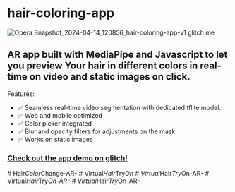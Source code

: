 # hair-coloring-app

![Opera Snapshot_2024-04-14_120856_hair-coloring-app-v1 glitch me](https://github.com/Ys-sudo/hair-coloring-app/assets/57189926/8fffe5e2-9819-4ece-9742-7c8758016180)

## AR app built with MediaPipe and Javascript to let you preview Your hair in different colors in real-time on video and static images on click.

Features:
- ✅ Seamless real-time video segmentation with dedicated tflite model.
- ✅ Web and mobile optimized
- ✅ Color picker integrated
- ✅ Blur and opacity filters for adjustments on the mask
- ✅ Works on static images

### [Check out the app demo on glitch!](https://hair-coloring-app-v1.glitch.me)
#   H a i r _ C o l o r _ C h a n g e - A R -  
 #   V i r t u a l _ H a i r _ T r y _ O n  
 #   V i r t u a l _ H a i r _ T r y _ O n - A R -  
 #   V i r t u a l _ H a i r _ T r y _ O n - A R -  
 #   V i r t u a l _ H a i r _ T r y _ O n - A R -  
 